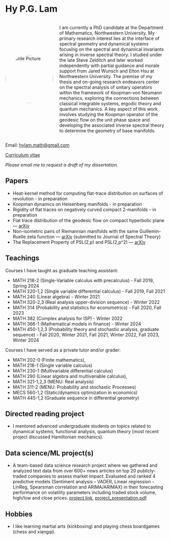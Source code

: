 # Hy P.G. Lam 


<div style="display: flex; align-items: center;">

  <!-- Profile Picture -->
  <img src="https://github.com/user-attachments/assets/346ca028-1889-4663-ac55-d31e0b46c5ff" alt="Profile Picture" width="150" style="margin-right: 20px; border-radius: 50%;">

  <!-- About Me Text -->
  <p>
    I am currently a PhD candidate at the Department of Mathematics, Northwestern University. 
    My primary research interest lies at the interface of spectral geometry and dynamical systems focusing on the spectral and dynamical invariants arising in inverse spectral theory.
    I studied under the late Steve Zelditch and later worked independently with partial guidance and morale support from Jared Wunsch
    and Elton Hsu at Northwestern University. The premise of my thesis and on-going research endeavors center on the spectral analysis of unitary operators
    within the framework of Koopman-von Neumann mechanics, exploring the connections between classical integrable systems,
    ergodic theory and quantum mechanics.  
    A key aspect of this work involves studying the Koopman operator of the geodesic flow on the unit phase space and developing the associated inverse spectral
    theory to determine the geometry of base manifolds.
  </p>

</div>

Email: hylam.math@gmail.com

[Curriculum vitae](https://github.com/user-attachments/files/18217620/CV-2.pdf)


*Please email me to request a draft of my dissertation.* 

## Papers 
- Heat-kernel method for computing flat-trace distribution on surfaces of revolution - in preparation
- Koopman dynamics on Heisenberg manifolds - in preparation
- Rigidity of flat traces on negatively curved compact 2-manifolds - in preparation
- Flat trace distribution of the geodesic flow on compact hyperbolic plane — [arXiv](https://arxiv.org/abs/2411.11392)  
- Non-isometric pairs of Riemannian manifolds with the same Guillemin-Ruelle zeta function — [arXiv](https://arxiv.org/abs/2208.04550) (submitted to Journal of Spectral Theory) 
- The Replacement Property of PSL(2,p) and PSL(2,p^2) — [arXiv](https://arxiv.org/abs/1709.08745)

## Teachings
Courses I have taught as graduate teaching assistant: 
- MATH 218-2 (Single-Variable calculus with precalculus) - Fall 2019, Spring 2024
- MATH 220-1,2 (Single variable differential calculus) - Fall 2019, Fall 2021
- MATH 240 (Linear algebra) - Winter 2021
- MATH 320-2,3 (Real analysis upper-division sequence) - Winter 2022
- MATH 314 (Probability and statistics for econometrics) - Fall 2020, Fall 2023
- MATH 382 (Complex analysis for ISP) - Winter 2022
- MATH 366-1 (Mathematical models in finance) - Winter 2024
- MATH 450-1,2,3 (Probability theory and stochastic analysis, graduate sequence) - Fall 2020, Winter 2021, Fall 2021, Winter 2022, Fall 2023, Winter 2024
  
Courses I have served as a private tutor and/or grader:
- MATH 202-0 (Finite mathematics),
- MATH 218-1 (Single variable calculus)
- MATH 230-1 (Multivariable differential calculus)
- MATH 290 (Linear algebra and multivariable calculus),
- MATH 321-1,2,3 (MENU: Real analysis)
- MATH 311-2 (MENU: Probability and stochastic Processes)
- MECS 560-1,2 (Static/dynamics optimization in economics)
- MATH 445-1,2 (Graduate sequence in differential geometry)

## Directed reading project 
- I mentored advanced undergraduate students on topics related to dynamical systems, functional analysis, quantum theory 
  (most recent project discussed Hamiltonian mechanics).
  


## Data science/ML project(s)
- A team-based data science research project where we gathered and analyzed text data from over 600+ news articles on top 20 publicly-traded companies to assess market impact. Evaluated and ranked 4 predictive models (Sentiment analysis - VADER, Linear regression - LinReg, Spearsman correlation and ARIMA/ARIMAX) in their forecasting performance on volatility parameters including traded stock volume, high/low and close prices. [project link](https://github.com/HyLambda/Sentiment_analysis_stock_dynamics), 
  [project_presentation.pdf](https://github.com/user-attachments/files/18134062/Erdos_project_presentation.pdf)
  
## Hobbies 
- I like learning martial arts (kickboxing) and playing chess boardgames (chess and xiangqi). 

